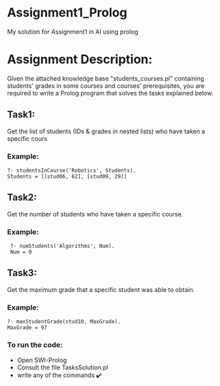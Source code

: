 # Assignment1_Prolog
My solution for Assignment1 in AI using prolog

# Assignment Description:
  Given the attached knowledge base "students_courses.pl" containing students' grades in
  some courses and courses' prerequisites, you are required to write a Prolog program
  that solves the tasks explained below.

## Task1:
  Get the list of students (IDs & grades in nested lists) who have taken a specific cours
  ### Example:
    ?- studentsInCourse('Robotics', Students).
    Students = [[stud06, 62], [stud09, 29]]
 
 ## Task2:
   Get the number of students who have taken a specific course.
   ### Example:
     ?- numStudents('Algorithms', Num).
     Num = 0
   
## Task3:
  Get the maximum grade that a specific student was able to obtain.

  ### Example:
    ?- maxStudentGrade(stud10, MaxGrade).
    MaxGrade = 97
    
    
### To run the code:
  - Open SWI-Prolog 
  - Consult the file TasksSolution.pl
  - write any of the commands :heavy_check_mark:




